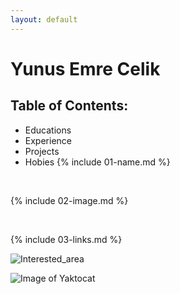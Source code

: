 ```yaml
---
layout: default
---
```

# Yunus Emre Celik

## Table of Contents:
- Educations
- Experience
- Projects
- Hobies
{% include 01-name.md %}

<br>

{% include 02-image.md %}

<br>

{% include 03-links.md %}

![Interested_area](https://user-images.githubusercontent.com/64874122/119127256-632ea880-ba34-11eb-98a5-1d948dd38527.png)

![Image of Yaktocat](https://octodex.github.com/images/yaktocat.png)

